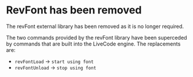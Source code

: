 # RevFont has been removed

The revFont external library has been removed as it is no longer required.

The two commands provided by the revFont library have been superceded by
commands that are built into the LiveCode engine. The replacements are:

- `revFontLoad` -> `start using font`
- `revFontUnload` -> `stop using font`

